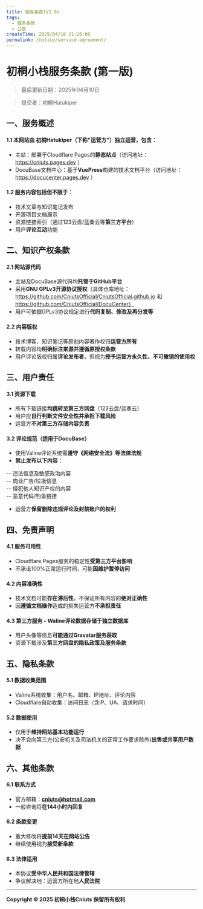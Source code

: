```yaml
---
title: 服务条款(V1.0)
tags:
  - 服务条款
  - 公告
createTime: 2025/04/10 21:26:00
permalink: /notice/service-agreement/
---
```


# 初桐小栈服务条款 (第一版) 

> 最后更新日期：2025年04月10日 

> 提交者：初桐Hatukiper 

## 一、服务概述 

#### 1.1 本网站由 **初桐Hatukiper**（下称"运营方"）独立运营，包含：

 - 主站：部署于Cloudflare Pages的**静态站点**（访问地址：https://cniuts.pages.dev ）
 - DocuBase文档中心：基于**VuePress**构建的技术文档平台（访问地址：https://docucenter.pages.dev ）

#### 1.2 服务内容包括但不限于：

  - 技术文章与知识笔记发布 
  - 开源项目文档展示 
  - 资源链接索引（通过123云盘/蓝奏云等**第三方平台**） 
  - 用户**评论互动**功能 

## 二、知识产权条款 

#### 2.1 网站源代码 

 - 主站及DocuBase源代码均**托管于GitHub平台** 
 - 采用**GNU GPLv3开源协议授权**（具体仓库地址：https://github.com/CniutsOfficial/CniutsOfficial.github.io 和 https://github.com/CniutsOfficial/DocuCenter） 
 - 用户可依据GPLv3协议规定进行**代码复制、修改及再分发等** 

#### 2.2 内容版权

 - 技术博客、知识笔记等原创内容著作权归**运营方所有** 
 - 转载内容均**明确标注来源并遵循原授权条款** 
 - 用户评论版权归属**评论发布者**，但视为**授予运营方永久性、不可撤销的使用权**

## 三、用户责任

#### 3.1 资源下载 

 - 所有下载链接**均跳转至第三方网盘**（123云盘/蓝奏云） 
 - 用户应**自行判断文件安全性并承担下载风险** 
 - 运营方**不对第三方存储内容负责** 

#### 3.2 评论规范（适用于DocuBase） 

 - 使用Valine评论系统需**遵守《网络安全法》等法律法规** 
 - **禁止发布以下内容**：
 
  -- 违法信息及敏感政治内容  
  -- 商业广告/垃圾信息  
  -- 侵犯他人知识产权的内容  
  -- 恶意代码/钓鱼链接  

 - 运营方**保留删除违规评论及封禁账户的权利** 

## 四、免责声明 

#### 4.1 服务可用性 

 - Cloudflare Pages服务的稳定性**受第三方平台影响** 
 - 不承诺100%正常运行时间，可能**因维护暂停访问** 

#### 4.2 内容准确性 

 - 技术文档可能**存在滞后性**，不保证所有内容的**绝对正确性** 
 - 因**遵循文档操作**造成的损失运营方**不承担责任** 

#### 4.3 第三方服务 - Waline评论数据存储于**独立数据库** 

 - 用户头像等信息**可能通过Gravatar服务获取** 
 - 资源下载涉及**第三方网盘的隐私政策及服务条款** 

## 五、隐私条款 

#### 5.1 数据收集范围 

 - Valine系统收集：用户名、邮箱、IP地址、评论内容 
 - Cloudflare自动收集：访问日志（含IP、UA、请求时间）

#### 5.2 数据使用 

 - 仅用于**维持网站基本功能运行** 
 - 决不会向第三方(公安机关及司法机关的正常工作要求除外)**出售或共享用户数据** 

## 六、其他条款 

#### 6.1 联系方式 

 - 官方邮箱：**cniuts@hotmail.com** 
 - 一般咨询将**在144小时内回复**

#### 6.2 条款变更 

 - 重大修改将**提前14天在网站公告** 
 - 继续使用视为**接受新条款**

#### 6.3 法律适用 

 - 本协议**受中华人民共和国法律管辖** 
 - 争议解决地：运营方所在地**人民法院** 
 
 --- 
 
 **Copyright © 2025 初桐小栈Cniuts 保留所有权利**
<CustomComponent />
